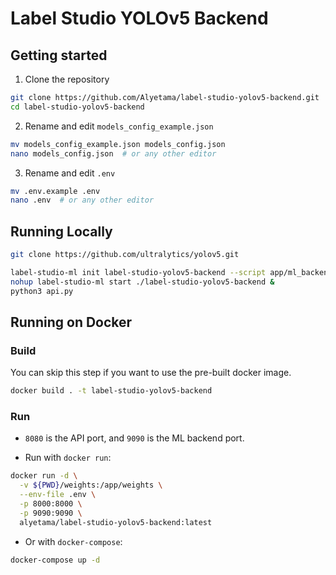 # Label Studio YOLOv5 Backend

## Getting started

1. Clone the repository

```bash
git clone https://github.com/Alyetama/label-studio-yolov5-backend.git
cd label-studio-yolov5-backend
```

2. Rename and edit `models_config_example.json`

```bash
mv models_config_example.json models_config.json
nano models_config.json  # or any other editor
```

3. Rename and edit `.env`

```bash
mv .env.example .env
nano .env  # or any other editor
```

## Running Locally

```bash
git clone https://github.com/ultralytics/yolov5.git

label-studio-ml init label-studio-yolov5-backend --script app/ml_backend.py
nohup label-studio-ml start ./label-studio-yolov5-backend &
python3 api.py
```

## Running on Docker

### Build

You can skip this step if you want to use the pre-built docker image.

```bash
docker build . -t label-studio-yolov5-backend
```

### Run

- `8080` is the API port, and `9090` is the ML backend port.

- Run with `docker run`:

```bash
docker run -d \
  -v ${PWD}/weights:/app/weights \
  --env-file .env \
  -p 8000:8000 \
  -p 9090:9090 \
  alyetama/label-studio-yolov5-backend:latest
```

- Or with `docker-compose`:

```bash
docker-compose up -d
```
